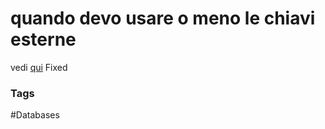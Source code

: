 # quando devo usare o meno le chiavi esterne 
vedi [qui](https://stackoverflow.com/questions/83147/whats-wrong-with-foreign-keys)
Fixed



### Tags 
#Databases